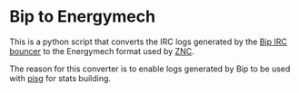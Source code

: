 Bip to Energymech
=================

This is a python script that converts the IRC logs generated by the [Bip IRC bouncer](http://bip.milkypond.org/) to the Energymech format used by [ZNC](http://wiki.znc.in/).

The reason for this converter is to enable logs generated by Bip to be used with [pisg](http://pisg.sourceforge.net/) for stats building.